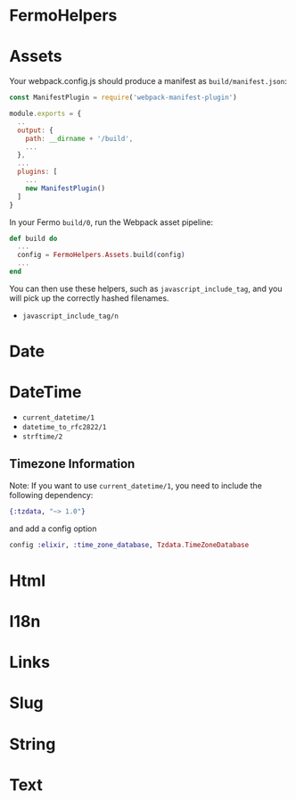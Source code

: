 # FermoHelpers

# Assets

Your webpack.config.js should produce a manifest as `build/manifest.json`:

```js
const ManifestPlugin = require('webpack-manifest-plugin')

module.exports = {
  ..
  output: {
    path: __dirname + '/build',
    ...
  },
  ...
  plugins: [
    ...
    new ManifestPlugin()
  ]
}
```

In your Fermo `build/0`, run the Webpack asset pipeline:

```elixir
def build do
  ...
  config = FermoHelpers.Assets.build(config)
  ...
end
```

You can then use these helpers,
such as `javascript_include_tag`, and you will pick up the
correctly hashed filenames.

* `javascript_include_tag/n`

# Date

# DateTime

* `current_datetime/1`
* `datetime_to_rfc2822/1`
* `strftime/2`

## Timezone Information

Note: If you want to use `current_datetime/1`, you need to include
the following dependency:

```elixir
{:tzdata, "~> 1.0"}
```

and add a config option

```elixir
config :elixir, :time_zone_database, Tzdata.TimeZoneDatabase
```

# Html

# I18n

# Links

# Slug

# String

# Text
